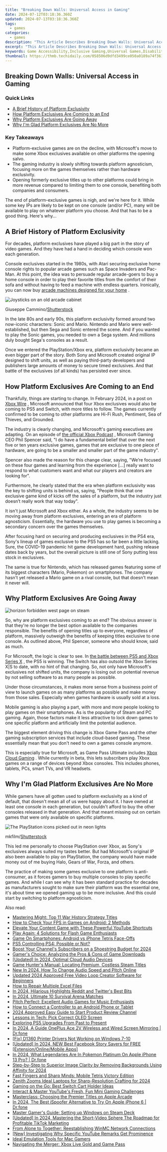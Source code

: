 ```yaml
---
title: "Breaking Down Walls: Universal Access in Gaming"
date: 2024-07-12T03:18:36.360Z
updated: 2024-07-13T03:18:36.360Z
tags:
  - games
categories:
  - games
description: "This Article Describes Breaking Down Walls: Universal Access in Gaming"
excerpt: "This Article Describes Breaking Down Walls: Universal Access in Gaming"
keywords: Game Accessibility,Inclusive Gaming,Universal Games,Disability-Friendly Gaming,Barrier-Free Play,Cross-Platform Gaming,Gaming for All
thumbnail: https://thmb.techidaily.com/058506d9dfd3499ce050a0189a74f361c7f5cd9f1ab1cb47d3f2f93a3bce610c.jpg
---
```


## Breaking Down Walls: Universal Access in Gaming

### Quick Links

* [A Brief History of Platform Exclusivity](#a-brief-history-of-platform-exclusivity)
* [How Platform Exclusives Are Coming to an End](#how-platform-exclusives-are-coming-to-an-end)
* [Why Platform Exclusives Are Going Away](#why-platform-exclusives-are-going-away)
* [Why I'm Glad Platform Exclusives Are No More](#why-i-39-m-glad-platform-exclusives-are-no-more)

### Key Takeaways

* Platform-exclusive games are on the decline, with Microsoft's move to make some Xbox exclusives available on other platforms the opening salvo.
* The gaming industry is slowly shifting towards platform agnosticism, focusing more on the games themselves rather than hardware exclusivity.
* Opening formerly exclusive titles up to other platforms could bring in more revenue compared to limiting them to one console, benefiting both companies and consumers.

 The end of platform-exclusive games is nigh, and we're here for it. While some key IPs are likely to be kept on one console (and/or PC), many will be available to play on whatever platform you choose. And that has to be a good thing. Here's why...

## A Brief History of Platform Exclusivity

 For decades, platform exclusives have played a big part in the story of video games. And they have had a hand in deciding which console won each generation.

 Console exclusives started in the 1980s, with Atari securing exclusive home console rights to popular arcade games such as Space Invaders and Pac-Man. At this point, the idea was to persuade regular arcade-goers to buy a home console in order to play their favorite titles from the comfort of their sofa and without having to feed a machine with endless quarters. Ironically, you can now buy [arcade machines designed for your home](https://www.makeuseof.com/best-home-arcade-machines/) .

![Joysticks on an old arcade cabinet](https://static1.makeuseofimages.com/wordpress/wp-content/uploads/2024/04/shutterstock_1089499448.jpg)

 Giuseppe Cammino/[Shutterstock](https://www.shutterstock.com/image-photo/joystick-vintage-arcade-videogame-coinop-1089499448)

 In the late 80s and early 90s, this platform exclusivity formed around two now-iconic characters: Sonic and Mario. Nintendo and Mario were well-established, but then Sega and Sonic entered the scene. And if you wanted to play the Sonic games, you needed to own a Sega system. And millions duly bought Sega's consoles as a result.

 Once we entered the PlayStation/Xbox era, platform exclusivity became an even bigger part of the story. Both Sony and Microsoft created original IP designed to shift units, as well as paying third-party developers and publishers large amounts of money to secure timed exclusives. And that battle of the exclusives (of all kinds) has persisted ever since.

## How Platform Exclusives Are Coming to an End

 Thankfully, things are starting to change. In February 2024, in a post on [Xbox Wire](https://news.xbox.com/en-us/2024/02/21/new-platforms-new-players-xbox-games-switch-playstation/) , Microsoft announced that four Xbox exclusives would also be coming to PS5 and Switch, with more titles to follow. The games currently confirmed to be coming to other platforms are Hi-Fi Rush, Pentiment, Sea of Thieves, and Grounded.

 The industry is clearly changing, and Microsoft's gaming executives are adapting. On an episode of [the official Xbox Podcast](https://youtu.be/KGlD9SO3rKU?feature=shared) , Microsoft Gaming CEO Phil Spencer said, "I do have a fundamental belief that over the next five or ten years exclusive games, games that are exclusive to one piece of hardware, are going to be a smaller and smaller part of the game industry".

 Spencer also made the reason for this change clear, saying, "We’re focused on these four games and learning from the experience \[...\] really want to respond to what customers want and what our players and creators are looking for".

 Furthermore, he clearly stated that the era when platform exclusivity was the key to shifting units is behind us, saying, "People think that one exclusive game kind of kicks off the sales of a platform, but the industry just doesn’t really work that way today".

 It isn't just Microsoft and Xbox either. As a whole, the industry seems to be moving away from platform exclusives, entering an era of platform agnosticism. Essentially, the hardware you use to play games is becoming a secondary concern over the games themselves.

 After focusing hard on securing and producing exclusives in the PS4 era, Sony's lineup of games exclusive to the PS5 has so far been a little lacking. Sure, the COVID-19 pandemic hit game development hard, pushing release dates back by years, but the overall picture is still one of Sony putting less stock in exclusives.

 The same is true for Nintendo, which has released games featuring some of its biggest characters (Mario, Pokemon) on smartphones. The company hasn't yet released a Mario game on a rival console, but that doesn't mean it never will.

## Why Platform Exclusives Are Going Away
![horizon forbidden west page on steam](https://static1.makeuseofimages.com/wordpress/wp-content/uploads/2024/04/horizon-forbidden-west-page-on-steam.png)

 So, why are platform exclusives coming to an end? The obvious answer is that they're no longer the best option available to the companies responsible. The benefits of opening titles up to everyone, regardless of platform, massively outweigh the benefits of keeping titles exclusive to one console. As outlined above, Phil Spencer, someone who should know, said as much.

 For Microsoft, the logic is clear to see. In [the battle between PS5 and Xbox Series X](https://www.makeuseof.com/ps5-vs-xbox-series-x/) , the PS5 is winning. The Switch has also outsold the Xbox Series X|S to date, with no hint of that changing. So, not only have Microsoft's exclusives not shifted units, the company is losing out on potential revenue by not selling software to as many people as possible.

 Under those circumstances, it makes more sense from a business point of view to launch games on as many platforms as possible and make money from those sales. Especially when games hardware is usually sold at a loss.

 Mobile gaming is also playing a part, with more and more people looking to play games on their smartphones. As is the popularity of Steam and PC gaming. Again, those factors make it less attractive to lock down games to one specific platform and artificially limit the potential audience.

 The biggest element driving this change is Xbox Game Pass and the other gaming subscription services that include cloud-based gaming. These essentially mean that you don't need to own a games console anymore.

 This is especially true for Microsoft, as Game Pass Ultimate includes [Xbox Cloud Gaming](https://www.makeuseof.com/what-is-xbox-cloud-gaming-how-does-it-work/) . While currently in beta, this lets subscribers play Xbox games on a range of devices beyond Xbox consoles. This includes phones, tablets, PCs, smart TVs, and VR headsets.

## Why I'm Glad Platform Exclusives Are No More

 While gamers have all gotten used to platform exclusivity as a kind of default, that doesn't mean all of us were happy about it. I have owned at least one console in each generation, but couldn't afford to buy the other consoles released in that generation. And that meant missing out on certain games that were only available on specific platforms.

![The PlayStation icons picked out in neon lights](https://static1.makeuseofimages.com/wordpress/wp-content/uploads/2022/05/playstation-logos-in-neon.jpg)

 mkfilm/[Shutterstock](https://www.shutterstock.com/image-illustration/geometry-neon-lights-room-modern-blue-1933780073)

 This led me personally to choose PlayStation over Xbox, as Sony's exclusives always suited my tastes better. But had Microsoft's original IP also been available to play on PlayStation, the company would have made money out of me buying Halo, Gears of War, Forza, and others.

 The practice of making some games exclusive to one platform is anti-consumer, as it forces gamers to buy multiple consoles to play specific games. And while I can see why it has been standard practice for decades as manufacturers sought to make sure their platform was the essential one, it's about time we opened gaming up to be more inclusive. And this could start by switching to platform agnosticism.


<ins class="adsbygoogle"
     style="display:block"
     data-ad-format="autorelaxed"
     data-ad-client="ca-pub-7571918770474297"
     data-ad-slot="1223367746"></ins>



<ins class="adsbygoogle"
     style="display:block"
     data-ad-client="ca-pub-7571918770474297"
     data-ad-slot="8358498916"
     data-ad-format="auto"
     data-full-width-responsive="true"></ins>



<span class="atpl-alsoreadstyle">Also read:</span>
<div><ul>
<li><a href="https://games-able.techidaily.com/mastering-might-top-11-war-history-strategy-titles/"><u>Mastering Might: Top 11 War History Strategy Titles</u></a></li>
<li><a href="https://games-able.techidaily.com/how-to-check-your-fps-in-games-on-android-2-methods/"><u>How to Check Your FPS in Games on Android: 2 Methods</u></a></li>
<li><a href="https://youtube-videos.techidaily.com/elevate-your-content-game-with-these-powerful-youtube-shortcuts/"><u>Elevate Your Content Game with These Powerful YouTube Shortcuts</u></a></li>
<li><a href="https://games-able.techidaily.com/play-again-4-solutions-for-flash-game-enthusiasts/"><u>Play Again: 4 Solutions for Flash Game Enthusiasts</u></a></li>
<li><a href="https://games-able.techidaily.com/game-on-smartphones-android-vs-iphone-tetris-face-offs/"><u>Game On Smartphones: Android vs iPhone Tetris Face-Offs</u></a></li>
<li><a href="https://games-able.techidaily.com/ps5-controlling-ps4-possible-or-not/"><u>PS5 Controlling PS4: Possible or Not?</u></a></li>
<li><a href="https://youtube-clips.techidaily.com/boost-your-channels-subscribers-on-a-shoestring-budget-for-2024/"><u>Boost Your Channel's Subscribers on a Shoestring Budget for 2024</u></a></li>
<li><a href="https://games-able.techidaily.com/gamers-choice-analyzing-the-pros-and-cons-of-game-downloads/"><u>Gamer's Choice: Analyzing the Pros & Cons of Game Downloads</u></a></li>
<li><a href="https://screen-video-capture.techidaily.com/updated-in-2024-optimal-cloud-audio-devices/"><u>[Updated] In 2024, Optimal Cloud Audio Devices</u></a></li>
<li><a href="https://games-able.techidaily.com/game-hunters-manual-locating-premium-costless-steam-titles/"><u>Game Hunter's Manual: Locating Premium, Costless Steam Titles</u></a></li>
<li><a href="https://voice-adjusting.techidaily.com/new-in-2024-how-to-change-audio-speed-and-pitch-online/"><u>New In 2024, How To Change Audio Speed and Pitch Online</u></a></li>
<li><a href="https://smart-video-editing.techidaily.com/updated-2024-approved-free-video-loop-creator-software-for-beginners/"><u>Updated 2024 Approved Free Video Loop Creator Software for Beginners</u></a></li>
<li><a href="https://blog-min.techidaily.com/how-to-repair-multiple-excel-files-by-stellar-guide/"><u>How to Repair Multiple Excel Files</u></a></li>
<li><a href="https://twitter-videos.techidaily.com/in-2024-hilarious-highlights-reddit-and-twitters-best-bits/"><u>In 2024, Hilarious Highlights  Reddit and Twitter's Best Bits</u></a></li>
<li><a href="https://screen-sharing-recording.techidaily.com/in-2024-ultimate-10-survival-arena-matches/"><u>In 2024, Ultimate 10 Survival Arena Matches</u></a></li>
<li><a href="https://games-able.techidaily.com/pitch-perfect-excellent-audio-games-for-music-enthusiasts/"><u>Pitch Perfect: Excellent Audio Games for Music Enthusiasts</u></a></li>
<li><a href="https://games-able.techidaily.com/how-to-connect-a-controller-to-an-android-phone-or-tablet/"><u>How to Connect a Controller to an Android Phone or Tablet</u></a></li>
<li><a href="https://article-files.techidaily.com/2024-approved-easy-guide-to-start-product-review-channel/"><u>2024 Approved  Easy Guide to Start Product Review Channel</u></a></li>
<li><a href="https://games-able.techidaily.com/lessons-in-tech-pick-correct-oled-screen/"><u>Lessons in Tech: Pick Correct OLED Screen</u></a></li>
<li><a href="https://games-able.techidaily.com/exploring-ps5-upgrades-from-past-to-present/"><u>Exploring PS5 Upgrades From Past to Present</u></a></li>
<li><a href="https://screen-mirror.techidaily.com/in-2024-a-guide-oneplus-ace-2v-wireless-and-wired-screen-mirroring-drfone-by-drfone-android/"><u>In 2024, A Guide OnePlus Ace 2V Wireless and Wired Screen Mirroring | Dr.fone</u></a></li>
<li><a href="https://printer-issues.techidaily.com/fix-d1360-printer-drivers-not-working-on-windows-7-10/"><u>[Fix] D1360 Printer Drivers Not Working on Windows 7-10</u></a></li>
<li><a href="https://facebook-video-files.techidaily.com/updated-in-2024-new-best-facebook-story-savers-for-free-extensiononlinemobile-apps/"><u>[Updated] In 2024, NEW Best Facebook Story Savers for FREE [Extension/Online/Mobile Apps]</u></a></li>
<li><a href="https://ios-pokemon-go.techidaily.com/in-2024-what-legendaries-are-in-pokemon-platinum-on-apple-iphone-13-pro-drfone-by-drfone-virtual-ios/"><u>In 2024, What Legendaries Are In Pokemon Platinum On Apple iPhone 13 Pro? | Dr.fone</u></a></li>
<li><a href="https://fox-helps.techidaily.com/step-by-step-to-superior-image-clarity-by-removing-backgrounds-using-affinity-for-2024/"><u>Step-by-Step to Superior Image Clarity by Removing Backgrounds Using Affinity for 2024</u></a></li>
<li><a href="https://games-able.techidaily.com/fast-fingers-and-sharp-minds-mobile-tetris-victory-edition/"><u>Fast Fingers and Sharp Minds: Mobile Tetris Victory Edition</u></a></li>
<li><a href="https://vp-tips.techidaily.com/zenith-zooms-ideal-laptops-for-sharp-resolution-crafting-for-2024/"><u>Zenith Zooms  Ideal Laptops for Sharp-Resolution Crafting for 2024</u></a></li>
<li><a href="https://games-able.techidaily.com/gaming-on-the-go-best-switch-cart-holder-ideas/"><u>Gaming on the Go: Best Switch Cart Holder Ideas</u></a></li>
<li><a href="https://games-able.techidaily.com/interact-and-master-youtubes-fresh-fun-mini-gaming-challenges/"><u>Interact & Master YouTube's Fresh, Fun Mini Gaming Challenges</u></a></li>
<li><a href="https://games-able.techidaily.com/masterclass-choosing-the-premier-titles-on-apple-arcade/"><u>Masterclass: Choosing the Premier Titles on Apple Arcade</u></a></li>
<li><a href="https://ios-pokemon-go.techidaily.com/in-2024-the-best-ispoofer-alternative-to-try-on-apple-iphone-6-drfone-by-drfone-virtual-ios/"><u>In 2024, The Best iSpoofer Alternative to Try On Apple iPhone 6 | Dr.fone</u></a></li>
<li><a href="https://games-able.techidaily.com/master-gamers-guide-setting-up-windows-on-steam-deck/"><u>Master Gamer's Guide: Setting up Windows on Steam Deck</u></a></li>
<li><a href="https://tiktok-clips.techidaily.com/updated-in-2024-mastering-the-short-video-sphere-the-roadmap-for-profitable-tiktok-marketing/"><u>[Updated] In 2024, Mastering the Short-Video Sphere  The Roadmap for Profitable TikTok Marketing</u></a></li>
<li><a href="https://games-able.techidaily.com/from-alone-to-together-reestablishing-winmc-network-connections/"><u>From Alone to Together: Reestablishing WinMC Network Connections</u></a></li>
<li><a href="https://facebook-video-footage.techidaily.com/new-investigating-why-specific-youtube-remarks-get-prominence/"><u>[New] Investigating Why Specific YouTube Remarks Get Prominence</u></a></li>
<li><a href="https://games-able.techidaily.com/ideal-emulation-tools-for-mac-gamers/"><u>Ideal Emulation Tools for Mac Gamers</u></a></li>
<li><a href="https://games-able.techidaily.com/navigating-the-merger-xbox-live-gold-and-game-pass/"><u>Navigating the Merger: Xbox Live Gold and Game Pass</u></a></li>
</ul></div>

